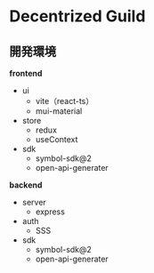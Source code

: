 # Decentrized Guild

## 開発環境

**frontend**

- ui
  - vite（react-ts）
  - mui-material
- store
  - redux
  - useContext
- sdk
  - symbol-sdk@2
  - open-api-generater

**backend**

- server
  - express
- auth
  - SSS
- sdk
  - symbol-sdk@2
  - open-api-generater
